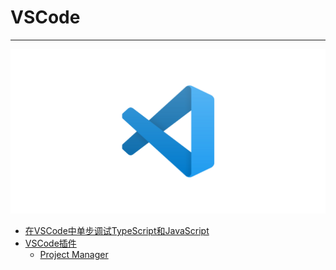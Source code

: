 # VSCode

---

[![VSCode](./images/title.png)](https://code.visualstudio.com/)

- [在VSCode中单步调试TypeScript和JavaScript](/repository/Tools/VSCode/docs/在VSCode中单步调试TypeScript和JavaScript.md#在vscode中单步调试typescript)
- [VSCode插件](/repository/Tools/VSCode/docs/Plugins/README.md#vscode-插件)
  - [Project Manager](/repository/Tools/VSCode/docs/Plugins/ProjectManager.md#projectmanager)